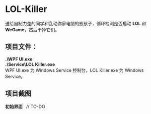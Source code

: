 # LOL-Killer
送给自制力差的同学和乱动你家电脑的熊孩子，循环检测是否启动 **LOL** 和 **WeGame**，然后干掉它们。

## 项目文件：
**.\WPF UI.exe**  
**.\Service\LOL Killer.exe**  
WPF UI.exe 为 Windows Service 控制台，LOL Killer.exe 为 Windows Service。  

## 项目截图
**初始界面**  
// TO-DO

